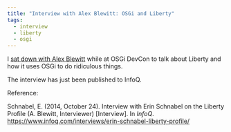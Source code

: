 ```yaml
---
title: "Interview with Alex Blewitt: OSGi and Liberty"
tags:
  - interview
  - liberty
  - osgi
---
```


I [sat down with Alex Blewitt](https://www.infoq.com/interviews/erin-schnabel-liberty-profile/) while at OSGi DevCon to talk about Liberty and how it uses OSGi to do ridiculous things.

The interview has just been published to InfoQ.

<!--more-->

Reference: 

Schnabel, E. (2014, October 24). Interview with Erin Schnabel on the Liberty Profile (A. Blewitt, Interviewer) [Interview]. In _InfoQ_. https://www.infoq.com/interviews/erin-schnabel-liberty-profile/
